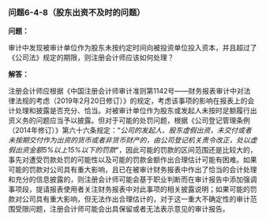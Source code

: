 ### 问题6-4-8（股东出资不及时的问题）

**问题：**

审计中发现被审计单位作为股东未按约定时间向被投资单位投入资本，并且超过了《公司法》规定的期限，则注册会计师应该如何处理？

**解答：**

注册会计师应根据《中国注册会计师审计准则第1142号——财务报表审计中对法律法规的考虑（2019年2月20日修订）》的规定，考虑该事项的影响在报表上的会计处理和披露是否充分、恰当。对被审计单位作为股东或发起人未按时足额履行出资义务的问题应当予以披露。但对于可能的处罚问题，根据《公司登记管理条例（2014年修订）》第六十六条规定：“*公司的发起人、股东虚假出资，未交付或者未按期交付作为出资的货币或者非货币财产的，由公司登记机关责令改正，处以虚假出资金额5%以上15%以下的罚款*”，因此可能的罚款的区间范围还是比较大的，事先对遭受罚款处罚的可能性以及可能的罚款金额作出合理估计可能有困难。如果可能的罚款对公司具有重大影响，且已在被审计财务报表中作出了恰当的会计处理和充分的信息披露的，则注册会计师可能会基于职业判断而在审计报告中添加强调事项段，提请报表使用者关注财务报表中对此事项的相关披露说明；如果可能的罚款对公司具有重大影响，但无法作出合理估计的，对于这一重大不确定性的审计范围受限问题，注册会计师可能会出具保留或者无法表示意见的审计报告。